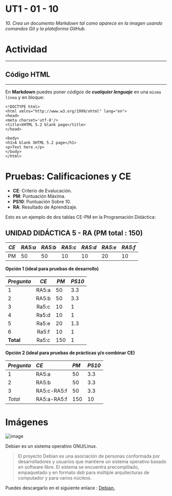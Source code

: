 # UT1 - 01 - 10 
 _10. Crea un documento Markdown tal como aparece en la imagen usando comandos Git y la plataforma GitHub._ 

# Actividad
---
## Código HTML
--- 
En __Markdown__ puedes poner _códigos_ de ___cualquier lenguaje___ en una `misma línea` y en bloque:
~~~
<!DOCTYPE html>
<html xmlns="http://www.w3.org/1999/xhtml" lang="en">
<head>
<meta charset='utf-8'/>
<title>XHTML 5.2 blank page</title>
</head>

<body>
<h1>A blank XHTML 5.2 page</h1>
<p>Text here.</p>
</body>
</html>
~~~

# Pruebas: Calificaciones y CE
* __CE__: Criterio de Evalucación.
* __PM__: Puntuación Máxima.
* __PS10__: Puntuación Sobre 10.
* __RA__: Resultado de Aprendizaje.

Esto es un ejemplo de dos tablas CE-PM en la Programación Didáctica:

## UNIDAD DIDÁCTICA 5 - RA (PM total : 150)

| *CE* | *RA5:a* | *RA5:b* | *RA5:c* | *RA5:d* | *RA5:e* | *RA5:f* |
| :--: | ----    | ----    | ----    | ----    | ----    | ----    |  
|  PM  | 50      | 50      | 10      | 10      | 20      | 10      |

__Opción 1 (ideal para pruebas de desarrollo)__

| *Pregunta* | *CE* | *PM* | *PS10* |
|:----       | :--: | ---- | ----   |
| 1          | RA5:a| 50   | 3.3    |
| 2          | RA5:b| 50   | 3.3    |
| 3          | Ra5:c| 10   | 1      |
| 4          | Ra5:d| 10   | 1      |
| 5          | Ra5:e| 20   | 1.3    |
| 6          | Ra5:f| 10   | 1      |
| __Total__  | Ra5:c| 150  | 1      |

__Opción 2 (ideal para pruebas de prácticas y/o combinar CE)__

| *Pregunta* |   *CE*  | *PM* | *PS10* |
| :----      | :----   |:---  |:---    |
| 1          | RA5:a   | 50   | 3.3    |
| 2          | RA5:b   | 50   | 3.3    |
| 3          | RA5:c-RA5:f | 50 | 3.3  |
| *Total*    | RA5:a-RA5:f | 150 | 10  |

# Imágenes
![image](https://upload.wikimedia.org/wikipedia/commons/0/04/Debian_logo.png)

Debian es un sistema operativo GNU/Linux.

>El proyecto Debian es una asociación de personas conformada por desarrolladores y usuarios que mantiene un sistema
operativo basado en software libre. El sistema se encuentra precomplilado, empaquetado y en formato _deb_ para
múltiple arquitecturas de computador y para varios núcleos.

Puedes descargarlo en el siguiente enlace : [Debian.](https://www.debian.org/index.es.html)
